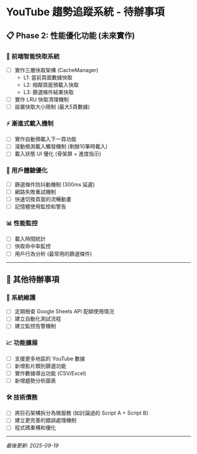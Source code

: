# YouTube 趨勢追蹤系統 - 待辦事項

## 📋 Phase 2: 性能優化功能 (未來實作)

### 🚀 前端智能快取系統
- [ ] 實作三層快取架構 (CacheManager)
  - L1: 當前頁面數據快取
  - L2: 相鄰頁面預載入快取
  - L3: 篩選條件結果快取
- [ ] 實作 LRU 快取清理機制
- [ ] 設置快取大小限制 (最大5頁數據)

### ⚡ 漸進式載入機制
- [ ] 實作自動預載入下一頁功能
- [ ] 滾動檢測載入觸發機制 (剩餘10筆時載入)
- [ ] 載入狀態 UI 優化 (骨架屏 + 進度指示)

### 🔧 用戶體驗優化
- [ ] 篩選條件防抖動機制 (300ms 延遲)
- [ ] 網路失敗重試機制
- [ ] 快速切換頁面的流暢動畫
- [ ] 記憶體使用監控和警告

### 📊 性能監控
- [ ] 載入時間統計
- [ ] 快取命中率監控
- [ ] 用戶行為分析 (最常用的篩選條件)

---

## 📝 其他待辦事項

### 🔄 系統維護
- [ ] 定期檢查 Google Sheets API 配額使用情況
- [ ] 建立自動化測試流程
- [ ] 建立監控告警機制

### 📈 功能擴展
- [ ] 支援更多地區的 YouTube 數據
- [ ] 新增影片類別篩選功能
- [ ] 實作數據導出功能 (CSV/Excel)
- [ ] 新增趨勢分析圖表

### 🛠️ 技術債務
- [ ] 將巨石架構拆分為微服務 (如討論過的 Script A + Script B)
- [ ] 建立更完善的錯誤處理機制
- [ ] 程式碼重構和優化

---

*最後更新: 2025-09-19*
